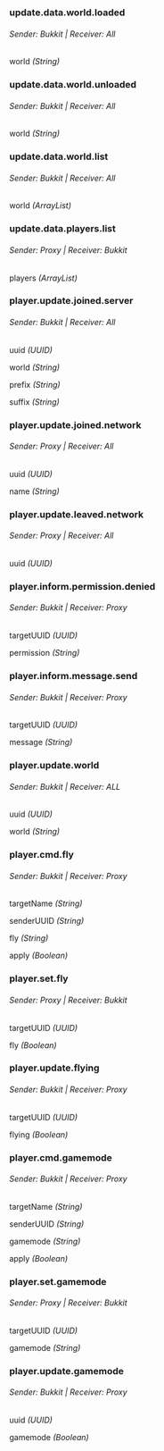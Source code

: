 ### update.data.world.loaded
###### *Sender: Bukkit | Receiver: All*

world *(String)*

### update.data.world.unloaded
###### *Sender: Bukkit | Receiver: All*

world *(String)*

### update.data.world.list
###### *Sender: Bukkit | Receiver: All*

world *(ArrayList<String>)*

### update.data.players.list
###### *Sender: Proxy | Receiver: Bukkit*

players *(ArrayList<String>)*

### player.update.joined.server
###### *Sender: Bukkit | Receiver: All*

uuid *(UUID)*

world *(String)*

prefix *(String)*

suffix *(String)*


### player.update.joined.network
###### *Sender: Proxy | Receiver: All*

uuid *(UUID)*

name *(String)*


### player.update.leaved.network
###### *Sender: Proxy | Receiver: All*

uuid *(UUID)*


### player.inform.permission.denied
###### Sender: Bukkit | Receiver: Proxy

targetUUID *(UUID)*

permission *(String)*


### player.inform.message.send
###### Sender: Bukkit | Receiver: Proxy

targetUUID *(UUID)*

message *(String)*


### player.update.world
###### Sender: Bukkit | Receiver: ALL

uuid *(UUID)*

world *(String)*


### player.cmd.fly
###### Sender: Bukkit | Receiver: Proxy

targetName *(String)*

senderUUID *(String)*

fly *(String)*

apply *(Boolean)*


### player.set.fly
###### Sender: Proxy | Receiver: Bukkit

targetUUID *(UUID)*

fly *(Boolean)*


### player.update.flying
###### Sender: Bukkit | Receiver: Proxy

targetUUID *(UUID)*

flying *(Boolean)*


### player.cmd.gamemode
###### Sender: Bukkit | Receiver: Proxy

targetName *(String)*

senderUUID *(String)*

gamemode *(String)*

apply *(Boolean)*


### player.set.gamemode
###### Sender: Proxy | Receiver: Bukkit

targetUUID *(UUID)*

gamemode *(String)*


### player.update.gamemode
###### Sender: Bukkit | Receiver: Proxy

uuid *(UUID)*

gamemode *(Boolean)*


